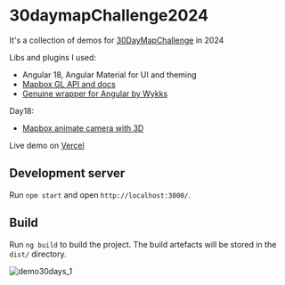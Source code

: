 # 30daymapChallenge2024

It's a collection of demos for <a href="https://30daymapchallenge.com/" target="_blank">30DayMapChallenge</a> in 2024</p>

Libs and plugins I used: 
- Angular 18, Angular Material for UI and theming
- <a href="https://www.mapbox.com/">Mapbox GL API and docs</a>
- <a href="https://github.com/Wykks/ngx-mapbox-gl">Genuine wrapper for Angular by Wykks</a>

Day18:
- <a href="https://docs.mapbox.com/mapbox-gl-js/example/free-camera-point/">Mapbox animate camera with 3D</a>

Live demo on [Vercel ](https://30daymap-challenge2024.vercel.app/)

## Development server

Run `npm start` and open `http://localhost:3000/`. 

## Build

Run `ng build` to build the project. The build artefacts will be stored in the `dist/` directory.

![demo30days_1](https://github.com/user-attachments/assets/109b5b55-a46e-46b3-8b41-8eae8a62d6b8)
